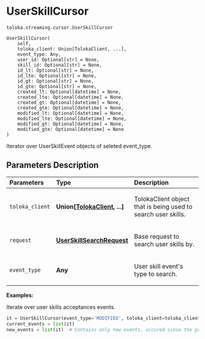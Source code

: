 # UserSkillCursor
`toloka.streaming.cursor.UserSkillCursor`

```
UserSkillCursor(
    self,
    toloka_client: Union[TolokaClient, ...],
    event_type: Any,
    user_id: Optional[str] = None,
    skill_id: Optional[str] = None,
    id_lt: Optional[str] = None,
    id_lte: Optional[str] = None,
    id_gt: Optional[str] = None,
    id_gte: Optional[str] = None,
    created_lt: Optional[datetime] = None,
    created_lte: Optional[datetime] = None,
    created_gt: Optional[datetime] = None,
    created_gte: Optional[datetime] = None,
    modified_lt: Optional[datetime] = None,
    modified_lte: Optional[datetime] = None,
    modified_gt: Optional[datetime] = None,
    modified_gte: Optional[datetime] = None
)
```

Iterator over UserSkillEvent objects of seleted event_type.

## Parameters Description

| Parameters | Type | Description |
| :----------| :----| :-----------|
`toloka_client`|**Union\[[TolokaClient](toloka.client.TolokaClient.md), ...\]**|<p>TolokaClient object that is being used to search user skills.</p>
`request`|**[UserSkillSearchRequest](toloka.client.search_requests.UserSkillSearchRequest.md)**|<p>Base request to search user skills by.</p>
`event_type`|**Any**|<p>User skill event&#x27;s type to search.</p>

**Examples:**

Iterate over user skills acceptances events.

```python
it = UserSkillCursor(event_type='MODIFIED', toloka_client=toloka_client)
current_events = list(it)
new_events = list(it)  # Contains only new events, occured since the previous call.
```
